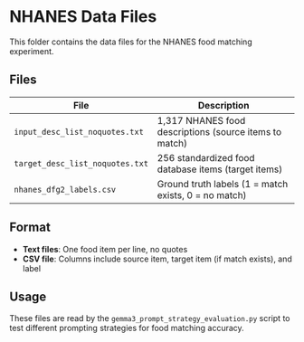 # NHANES Data Files

This folder contains the data files for the NHANES food matching experiment.

## Files

| File | Description |
|------|-------------|
| `input_desc_list_noquotes.txt` | 1,317 NHANES food descriptions (source items to match) |
| `target_desc_list_noquotes.txt` | 256 standardized food database items (target items) |
| `nhanes_dfg2_labels.csv` | Ground truth labels (1 = match exists, 0 = no match) |

## Format

- **Text files**: One food item per line, no quotes
- **CSV file**: Columns include source item, target item (if match exists), and label

## Usage

These files are read by the `gemma3_prompt_strategy_evaluation.py` script to test different prompting strategies for food matching accuracy.